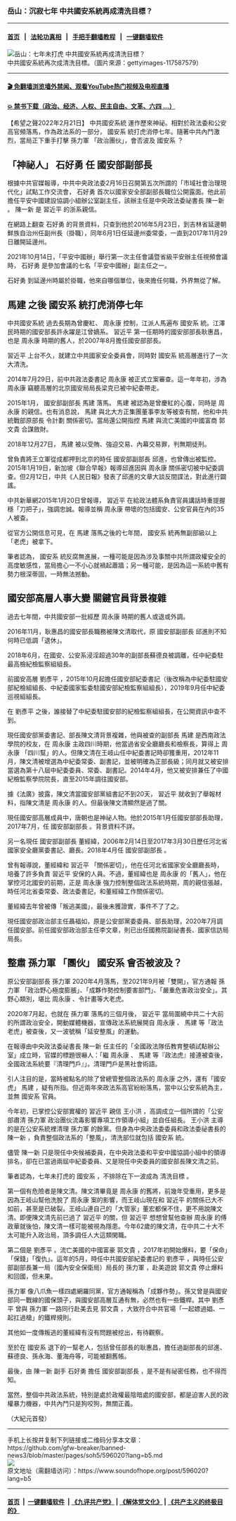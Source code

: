 ### 岳山：沉寂七年 中共國安系統再成清洗目標？
------------------------

#### [首页](https://github.com/gfw-breaker/banned-news3/blob/master/README.md) &nbsp;&nbsp;|&nbsp;&nbsp; [法轮功真相](https://github.com/begood0513/basic/blob/master/README.md)  &nbsp;&nbsp;|&nbsp;&nbsp; [手把手翻墙教程](https://github.com/gfw-breaker/guides/wiki)  &nbsp;&nbsp;|&nbsp;&nbsp; [一键翻墙软件](https://github.com/gfw-breaker/nogfw/blob/master/README.md)  



<div><img alt="岳山：七年未打虎 中共國安系統再成清洗目標？" src="https://img.soundofhope.org/2022-02/1645489452563.jpg"/>
<br/><figcaption class="caption">
 中共國安系統再次成清洗目標。（圖片來源：gettyimages-117587579）
</figcaption></div><hr/>

#### [ 🎬  免翻墙浏览墙外禁闻、观看YouTube热门视频及电视直播](https://github.com/gfw-breaker/HelloWorld)

#### [ 💥  禁书下载（政治、经济、人权、民主自由、文革、六四 ...）](https://github.com/gfw-breaker/books/blob/master/README.md)

<div><div class="Content__Wrapper sc-1bvya0-0 grZQxZ">
 <p class="meta-top">
  <span class="meta">
   【希望之聲2022年2月21日】
  </span>
  <ok href="/term/22912?lang=b5">
   中共國安系統
  </ok>
  運作歷來神祕。相對於政法委和公安高官頻落馬，作為政法系的一部分，
  <ok href="/term/560570?lang=b5">
   國安系
  </ok>
  統打虎消停七年。隨著中共內鬥激烈，當局正下重手打擊
  <ok href="/term/268543?lang=b5">
   孫力軍
  </ok>
  「政治團伙」，會否波及
  <ok href="/term/560570?lang=b5">
   國安系
  </ok>
  ？
 </p>
 <h2>
  「神祕人」
  <ok href="/term/699175?lang=b5">
   石好勇
  </ok>
  任
  <ok href="/term/559091?lang=b5">
   國安部副部長
  </ok>
 </h2>
 <p>
  根據中共官媒報導，中共中央政法委2月16日召開第五次所謂的「市域社會治理現代化」試點工作交流會，
  <ok href="/term/699175?lang=b5">
   石好勇
  </ok>
  首次以國家安全部副部長職位公開露面。他此前擔任平安中國建設協調小組辦公室副主任，該辦主任是中央政法委祕書長
  <ok href="/term/23819?lang=b5">
   陳一新
  </ok>
  。
  <ok href="/term/23819?lang=b5">
   陳一新
  </ok>
  是
  <ok href="/term/1063?lang=b5">
   習近平
  </ok>
  的浙系親信。
 </p>
 <p>
  在網路上翻查
  <ok href="/term/699175?lang=b5">
   石好勇
  </ok>
  的背景資料，只查到他於2016年5月23日，到吉林省延邊朝鮮族自治州任副州長（掛職），同年6月1日任延邊州委常委，一直到2017年11月29日離開延邊州。
 </p>
 <p>
  2021年10月14日，「平安中國辦」舉行第一次主任會議暨省級平安辦主任視頻會議時，
  <ok href="/term/699175?lang=b5">
   石好勇
  </ok>
  是參加會議的七名「平安中國辦」副主任之一。
 </p>
 <p>
  <ok href="/term/699175?lang=b5">
   石好勇
  </ok>
  到延邊州時屬於掛職，他來自哪個單位，後來擔任何職，外界無從了解。
 </p>
 <h2>
  <ok href="/term/13779?lang=b5">
   馬建
  </ok>
  之後
  <ok href="/term/560570?lang=b5">
   國安系
  </ok>
  統打虎消停七年
 </h2>
 <p>
  <ok href="/term/22912?lang=b5">
   中共國安系統
  </ok>
  過去長期為曾慶紅、
  <ok href="/term/1295?lang=b5">
   周永康
  </ok>
  控制，江派人馬遍布
  <ok href="/term/560570?lang=b5">
   國安系
  </ok>
  統。江澤民時期的國安部長許永躍是江曾嫡系。
  <ok href="/term/1063?lang=b5">
   習近平
  </ok>
  第一任期時的國安部部長耿惠昌，也是
  <ok href="/term/1295?lang=b5">
   周永康
  </ok>
  時期的舊人，於2007年8月擔任國安部部長。
 </p>
 <p>
  <ok href="/term/1063?lang=b5">
   習近平
  </ok>
  上台不久，就建立中共國家安全委員會，同時對
  <ok href="/term/560570?lang=b5">
   國安系
  </ok>
  統高層進行了一次大清洗。
 </p>
 <p>
  2014年7月29日，前中共政法委書記
  <ok href="/term/1295?lang=b5">
   周永康
  </ok>
  被正式立案審查。這一年年初，涉為
  <ok href="/term/1295?lang=b5">
   周永康
  </ok>
  竊聽高層的北京國安局局長梁克已被中紀委帶走。
 </p>
 <p>
  2015年1月，
  <ok href="/term/559091?lang=b5">
   國安部副部長
  </ok>
  <ok href="/term/13779?lang=b5">
   馬建
  </ok>
  落馬。
  <ok href="/term/13779?lang=b5">
   馬建
  </ok>
  被認為是曾慶紅的心腹，同時是
  <ok href="/term/1295?lang=b5">
   周永康
  </ok>
  的親信。也有消息說，
  <ok href="/term/13779?lang=b5">
   馬建
  </ok>
  與北大方正集團董事李友等被查有關，他和中共統戰部原部長
  <ok href="/term/12486?lang=b5">
   令計劃
  </ok>
  關係密切。當局還公開指控
  <ok href="/term/13779?lang=b5">
   馬建
  </ok>
  與流亡美國的中國富商
  <ok href="/term/1334?lang=b5">
   郭文貴
  </ok>
  合謀斂財。
 </p>
 <p>
  2018年12月27日，
  <ok href="/term/13779?lang=b5">
   馬建
  </ok>
  被以受賄、強迫交易、內幕交易罪，判無期徒刑。
 </p>
 <p>
  曾負責將王立軍從成都押到北京的時任
  <ok href="/term/559091?lang=b5">
   國安部副部長
  </ok>
  邱進，也曾傳出被監控。2015年1月19日，新加坡《聯合早報》報導邱進因與
  <ok href="/term/1295?lang=b5">
   周永康
  </ok>
  關係密切被中紀委調查。但2月12日，中共《人民日報》發表了邱進的文章大談反間諜法，對此進行闢謠。
 </p>
 <p>
  中共新華網2015年1月20日曾報導，
  <ok href="/term/1063?lang=b5">
   習近平
  </ok>
  在給政法體系負責官員講話時重提握穩「刀把子」，強調忠誠。報導並稱
  <ok href="/term/1295?lang=b5">
   周永康
  </ok>
  帶壞的包括國安、公安官員在內的35人被查。
 </p>
 <p>
  從官方公開信息可見，在
  <ok href="/term/13779?lang=b5">
   馬建
  </ok>
  落馬之後的七年間，
  <ok href="/term/560570?lang=b5">
   國安系
  </ok>
  統再無副部級以上「老虎」被拿下。
 </p>
 <p>
  筆者認為，
  <ok href="/term/560570?lang=b5">
   國安系
  </ok>
  統反腐無進展，一種可能是因為涉及事關中共所謂政權安全的高度敏感性，當局擔心一不小心就禍起蕭牆；另一種可能，是因為這一系統中舊有勢力根深蒂固，一時無法撼動。
 </p>
 <h2>
  國安部高層人事大變 關鍵官員背景複雜
 </h2>
 <p>
  過去七年間，中共國安部一批經歷
  <ok href="/term/1295?lang=b5">
   周永康
  </ok>
  時期的舊人或退或外調。
 </p>
 <p>
  2016年11月，耿惠昌的國安部長職務被陳文清取代，原
  <ok href="/term/559091?lang=b5">
   國安部副部長
  </ok>
  邱進則不知何時已低調「退休」。
 </p>
 <p>
  2018年6月，在國安、公安系浸淫超過30年的副部長蘇德良被調離，任中紀委駐最高檢紀檢監察組組長。
 </p>
 <p>
  前國安高層
  <ok href="/term/699181?lang=b5">
   劉彥平
  </ok>
  ，2015年10月起擔任國安部紀委書記（後改稱為中紀委駐國安部紀檢組組長、中紀委國家監委駐國安部紀檢監察組組長），2019年9月任中紀委巡視組組長。
 </p>
 <p>
  在
  <ok href="/term/699181?lang=b5">
   劉彥平
  </ok>
  之後，誰接替了中紀委駐國安部的紀檢監察組組長，在公開資訊中查不到。
 </p>
 <p>
  現任國安部黨委書記、部長陳文清背景複雜，他與被查的副部長
  <ok href="/term/13779?lang=b5">
   馬建
  </ok>
  是西南政法學院的校友，在
  <ok href="/term/1295?lang=b5">
   周永康
  </ok>
  主政四川時期，他當過省安全廳廳長和檢察長，算得上
  <ok href="/term/1295?lang=b5">
   周永康
  </ok>
  「四川幫」的人。但陳文清在王岐山任中紀委書記時卻獲重用，2012年11月，陳文清被增選為中紀委常委、副書記，並被明確為正部長級；同月就又被安排當選為第十八屆中紀委委員、常委、副書記。2014年4月，他又被安排兼任了中國紀檢監察學院院長，直至2015年調往國安部。
 </p>
 <p>
  據《法廣》披露，陳文清當國安部黨組書記不到20天，
  <ok href="/term/1063?lang=b5">
   習近平
  </ok>
  就收到了舉報材料，指陳文清是
  <ok href="/term/1295?lang=b5">
   周永康
  </ok>
  的人。但最後陳文清顯然是過了關。
 </p>
 <p>
  現任國安部高層成員中，唐朝也是神祕人物。他於2015年1月任國安部部長助理，2017年7月，任
  <ok href="/term/559091?lang=b5">
   國安部副部長
  </ok>
  。背景資料不詳。
 </p>
 <p>
  另一名現任
  <ok href="/term/559091?lang=b5">
   國安部副部長
  </ok>
  董經緯，2006年2月14日至2017年3月30日歷任河北省國家安全廳黨委書記、廳長。2018年4月任
  <ok href="/term/559091?lang=b5">
   國安部副部長
  </ok>
  。
 </p>
 <p>
  曾有報導說，董經緯和
  <ok href="/term/1063?lang=b5">
   習近平
  </ok>
  「關係密切」，他在任河北省國家安全廳廳長時，培養了許多負責
  <ok href="/term/1063?lang=b5">
   習近平
  </ok>
  安保的人員。不過，董經緯也是
  <ok href="/term/1295?lang=b5">
   周永康
  </ok>
  的「舊人」，他在掌控河北國安的前期，正是
  <ok href="/term/1295?lang=b5">
   周永康
  </ok>
  強力控制整個政法系統時期，周的親信張越，時任河北省委常委、政法委書記，和董經緯工作關係密切。
 </p>
 <p>
  董經緯去年曾被傳「叛逃美國」，最後未獲證實，事件不了了之。
 </p>
 <p>
  現任國安部政治部主任聶福如，原是公安部黨委委員、部長助理，2020年7月調任國安部。前任國安部政治部主任李文章，則已出任國務院副祕書長、國家信訪局局長。
 </p>
 <h2>
  整肅
  <ok href="/term/268543?lang=b5">
   孫力軍
  </ok>
  「團伙」
  <ok href="/term/560570?lang=b5">
   國安系
  </ok>
  會否被波及？
 </h2>
 <p>
  原公安部副部長
  <ok href="/term/268543?lang=b5">
   孫力軍
  </ok>
  2020年4月落馬，至2021年9月被「雙開」，官方通報
  <ok href="/term/268543?lang=b5">
   孫力軍
  </ok>
  「政治野心極度膨脹」、「成夥作勢控制要害部門」、「嚴重危害政治安全」。其野心類別，堪比
  <ok href="/term/1295?lang=b5">
   周永康
  </ok>
  、令計畫等大老虎。
 </p>
 <p>
  2020年7月起，也就在
  <ok href="/term/268543?lang=b5">
   孫力軍
  </ok>
  落馬的三個月後，
  <ok href="/term/1063?lang=b5">
   習近平
  </ok>
  當局圍繞中共二十大前的所謂政治安全，開動媒體機器，宣傳政法系統展開自
  <ok href="/term/1295?lang=b5">
   周永康
  </ok>
  、
  <ok href="/term/13779?lang=b5">
   馬建
  </ok>
  等「政法老虎」被查後，又一波號稱「延安整風」的運動。
 </p>
 <p>
  在報導由中央政法委祕書長
  <ok href="/term/23819?lang=b5">
   陳一新
  </ok>
  任主任的「全國政法隊伍教育整頓試點辦公室」成立時，官媒的標題很嚇人：「繼
  <ok href="/term/1295?lang=b5">
   周永康
  </ok>
  、
  <ok href="/term/13779?lang=b5">
   馬建
  </ok>
  等『政法虎』接連被查後，全國政法系統要『清理門戶』」。清理門戶是黑社會術語。
 </p>
 <p>
  引人注目的是，當時被點名的除了曾總管整個政法系的
  <ok href="/term/1295?lang=b5">
   周永康
  </ok>
  之外，還有「國安虎」
  <ok href="/term/13779?lang=b5">
   馬建
  </ok>
  ，疑有所指。但近兩年來政法系高官紛紛落馬，當中以公安系統為主，並無
  <ok href="/term/560570?lang=b5">
   國安系
  </ok>
  官員。
 </p>
 <p>
  今年初，已掌控公安部實權的
  <ok href="/term/1063?lang=b5">
   習近平
  </ok>
  親信
  <ok href="/term/21992?lang=b5">
   王小洪
  </ok>
  ，高調成立一個所謂的「公安部肅清
  <ok href="/term/268543?lang=b5">
   孫力軍
  </ok>
  政治團伙流毒影響專項工作領導小組」並自任組長。
  <ok href="/term/21992?lang=b5">
   王小洪
  </ok>
  主導的是在公安系統裡清理
  <ok href="/term/268543?lang=b5">
   孫力軍
  </ok>
  的餘黨。但身為中央政法委委員和政法委祕書長的
  <ok href="/term/23819?lang=b5">
   陳一新
  </ok>
  ，負責整個政法系的「整風」，清洗部位就包括
  <ok href="/term/560570?lang=b5">
   國安系
  </ok>
  統。
 </p>
 <p>
  儘管
  <ok href="/term/23819?lang=b5">
   陳一新
  </ok>
  只是現任中央候補委員，在中央政法委和平安中國協調小組中的領導排名，卻在已當過兩屆中紀委委員、又是現任中央委員的國安部長陳文清之前。
 </p>
 <p>
  筆者認為，七年未打虎的
  <ok href="/term/560570?lang=b5">
   國安系
  </ok>
  ，不排除在下一波成為
  <ok href="/term/699178?lang=b5">
   清洗目標
  </ok>
  。
 </p>
 <p>
  第一個有危險者是陳文清。陳文清畢竟是
  <ok href="/term/1295?lang=b5">
   周永康
  </ok>
  的舊將，前幾年受重用，更多是因為王岐山幫他洗脫了
  <ok href="/term/1295?lang=b5">
   周永康
  </ok>
  案的影響，而王岐山現在和
  <ok href="/term/1063?lang=b5">
   習近平
  </ok>
  的關係已大不如前，甚至是已破裂。王岐山連自己的「大管家」董宏都保不住，更不用說陳文清。即便陳文清先前已過了
  <ok href="/term/1063?lang=b5">
   習近平
  </ok>
  的關，但
  <ok href="/term/1063?lang=b5">
   習近平
  </ok>
  想想曾幫他查辦
  <ok href="/term/1295?lang=b5">
   周永康
  </ok>
  的傅政華就後怕，陳文清一樣可能被視為隱患。今年62歲的陳文清，在中共二十大不太可能升入政治局，頂多調任人大這類閑職。
 </p>
 <p>
  第二個是
  <ok href="/term/699181?lang=b5">
   劉彥平
  </ok>
  。流亡美國的中國富豪
  <ok href="/term/1334?lang=b5">
   郭文貴
  </ok>
  ，2017年初開始爆料，要「保命」「保錢」「復仇」。這年的5月，時任中共國安部紀委書記的
  <ok href="/term/699181?lang=b5">
   劉彥平
  </ok>
  ，與時任公安部副部長兼一局（國內安全保衛局）局長的
  <ok href="/term/268543?lang=b5">
   孫力軍
  </ok>
  ，赴美遊說
  <ok href="/term/1334?lang=b5">
   郭文貴
  </ok>
  停止爆料和回國，但未果。
 </p>
 <p>
  <ok href="/term/268543?lang=b5">
   孫力軍
  </ok>
  像八爪魚一樣四處網羅同黨，官方通報稱為「成夥作勢」。孫又曾是與國安部同一戰線的國保頭子，與國安部高層互通有無，必然也有一些鐵桿。其中
  <ok href="/term/699181?lang=b5">
   劉彥平
  </ok>
  曾與
  <ok href="/term/268543?lang=b5">
   孫力軍
  </ok>
  一路同行赴美去見
  <ok href="/term/1334?lang=b5">
   郭文貴
  </ok>
  ，大致符合中共官場「一起嫖過娼、一起扛過槍」的鐵桿規則。
 </p>
 <p>
  其他如一度傳叛逃的董經緯有沒有問題被挖出，有待觀察。
 </p>
 <p>
  至於在
  <ok href="/term/560570?lang=b5">
   國安系
  </ok>
  退下的一幫老人，包括曾任部長的耿惠昌，擔任過副部長的邱進、蘇德良、孫永海、董海舟等，可能被翻舊帳。
 </p>
 <p>
  最後，由
  <ok href="/term/23819?lang=b5">
   陳一新
  </ok>
  副手
  <ok href="/term/699175?lang=b5">
   石好勇
  </ok>
  擔任
  <ok href="/term/559091?lang=b5">
   國安部副部長
  </ok>
  ，是不是有祕密任務，也不得而知。
 </p>
 <p>
  當然，整個中共政法系統，特別是處於政權最陰暗處的國安部，都是迫害人民的政權暴力機器，中共內鬥只是狗咬狗，無關正義。
 </p>
 <p>
  （大紀元首發）
 </p>
</div>
</div>
<hr/>
手机上长按并复制下列链接或二维码分享本文章：<br/>
https://github.com/gfw-breaker/banned-news3/blob/master/pages/soh5/596020?lang=b5.md <br/>
<a href='https://github.com/gfw-breaker/banned-news3/blob/master/pages/soh5/596020?lang=b5.md'><img src='https://github.com/gfw-breaker/banned-news3/blob/master/pages/soh5/596020?lang=b5.md.png'/></a> <br/>
原文地址（需翻墙访问）：https://www.soundofhope.org/post/596020?lang=b5


------------------------
#### [首页](https://github.com/gfw-breaker/banned-news3/blob/master/README.md) &nbsp;|&nbsp; [一键翻墙软件](https://github.com/gfw-breaker/nogfw/blob/master/README.md) &nbsp;| [《九评共产党》](https://github.com/gfw-breaker/9ping.md/blob/master/README.md#九评之一评共产党是什么) | [《解体党文化》](https://github.com/gfw-breaker/jtdwh.md/blob/master/README.md) | [《共产主义的终极目的》](https://github.com/gfw-breaker/gczydzjmd.md/blob/master/README.md)


<img src='http://gfw-breaker.win/banned-news3/pages/soh5/596020?lang=b5.md' width='0px' height='0px'/>